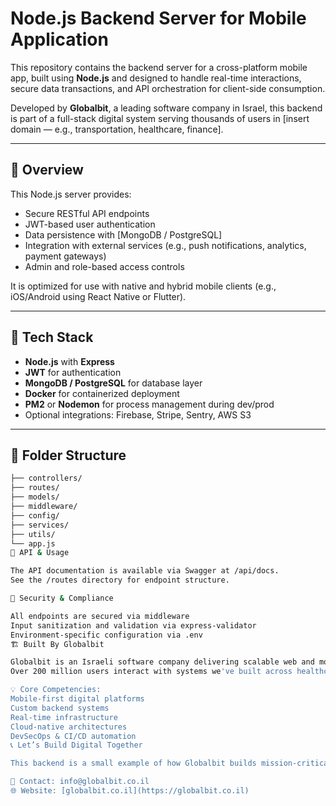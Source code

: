 # Node.js Backend Server for Mobile Application

This repository contains the backend server for a cross-platform mobile app, built using **Node.js** and designed to handle real-time interactions, secure data transactions, and API orchestration for client-side consumption.

Developed by **Globalbit**, a leading software company in Israel, this backend is part of a full-stack digital system serving thousands of users in [insert domain — e.g., transportation, healthcare, finance].

---

## 🚀 Overview

This Node.js server provides:
- Secure RESTful API endpoints
- JWT-based user authentication
- Data persistence with [MongoDB / PostgreSQL]
- Integration with external services (e.g., push notifications, analytics, payment gateways)
- Admin and role-based access controls

It is optimized for use with native and hybrid mobile clients (e.g., iOS/Android using React Native or Flutter).

---

## 🧰 Tech Stack

- **Node.js** with **Express**
- **JWT** for authentication
- **MongoDB / PostgreSQL** for database layer
- **Docker** for containerized deployment
- **PM2** or **Nodemon** for process management during dev/prod
- Optional integrations: Firebase, Stripe, Sentry, AWS S3

---

## 📂 Folder Structure

```bash
├── controllers/
├── routes/
├── models/
├── middleware/
├── config/
├── services/
├── utils/
└── app.js
🧪 API & Usage

The API documentation is available via Swagger at /api/docs.
See the /routes directory for endpoint structure.

🔐 Security & Compliance

All endpoints are secured via middleware
Input sanitization and validation via express-validator
Environment-specific configuration via .env
🏗 Built By Globalbit

Globalbit is an Israeli software company delivering scalable web and mobile systems for enterprise, government, and consumer platforms.
Over 200 million users interact with systems we've built across healthcare, finance, transportation, and public services.

💡 Core Competencies:
Mobile-first digital platforms
Custom backend systems
Real-time infrastructure
Cloud-native architectures
DevSecOps & CI/CD automation
📞 Let’s Build Digital Together

This backend is a small example of how Globalbit builds mission-critical infrastructure for mobile experiences at scale.

📩 Contact: info@globalbit.co.il
🌐 Website: [globalbit.co.il](https://globalbit.co.il)
